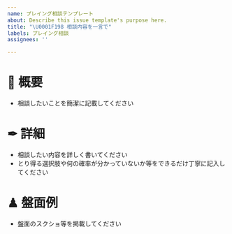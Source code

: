 ```yaml
---
name: プレイング相談テンプレート
about: Describe this issue template's purpose here.
title: "\U0001F198 相談内容を一言で"
labels: プレイング相談
assignees: ''

---
```


# 📌 概要
- 相談したいことを簡潔に記載してください

# ✒ 詳細
- 相談したい内容を詳しく書いてください
- とり得る選択肢や何の確率が分かっていないか等をできるだけ丁寧に記入してください

# ♟ 盤面例
- 盤面のスクショ等を掲載してください

